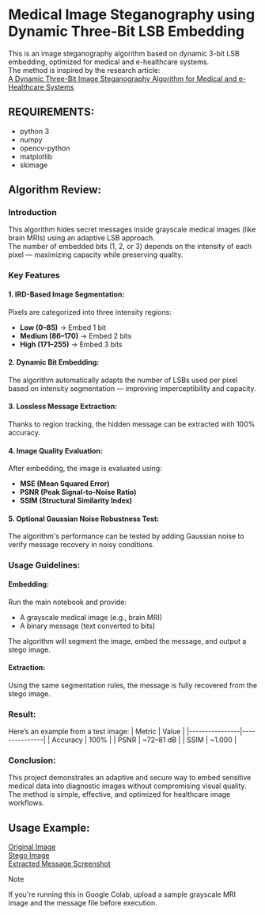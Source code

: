# Medical Image Steganography using Dynamic Three-Bit LSB Embedding
This is an image steganography algorithm based on dynamic 3-bit LSB embedding, optimized for medical and e-healthcare systems.  
The method is inspired by the research article:  
[A Dynamic Three-Bit Image Steganography Algorithm for Medical and e-Healthcare Systems](https://www.researchgate.net/publication/344534131_A_Dynamic_Three-Bit_Image_Steganography_Algorithm_for_Medical_and_e-Healthcare_Systems)
## REQUIREMENTS:
  - python 3
  - numpy
  - opencv-python
  - matplotlib
  - skimage
## Algorithm Review:
### Introduction
This algorithm hides secret messages inside grayscale medical images (like brain MRIs) using an adaptive LSB approach.  
The number of embedded bits (1, 2, or 3) depends on the intensity of each pixel — maximizing capacity while preserving quality.

### Key Features
#### 1. IRD-Based Image Segmentation:
Pixels are categorized into three intensity regions:
- **Low (0–85)** → Embed 1 bit  
- **Medium (86–170)** → Embed 2 bits  
- **High (171–255)** → Embed 3 bits
#### 2. Dynamic Bit Embedding:
The algorithm automatically adapts the number of LSBs used per pixel based on intensity segmentation — improving imperceptibility and capacity.
#### 3. Lossless Message Extraction:
Thanks to region tracking, the hidden message can be extracted with 100% accuracy.
#### 4. Image Quality Evaluation:
After embedding, the image is evaluated using:
- **MSE (Mean Squared Error)**
- **PSNR (Peak Signal-to-Noise Ratio)**
- **SSIM (Structural Similarity Index)**
#### 5. Optional Gaussian Noise Robustness Test:
The algorithm's performance can be tested by adding Gaussian noise to verify message recovery in noisy conditions.
### Usage Guidelines:
#### Embedding:
Run the main notebook and provide:
- A grayscale medical image (e.g., brain MRI)
- A binary message (text converted to bits)

The algorithm will segment the image, embed the message, and output a stego image.
#### Extraction:
Using the same segmentation rules, the message is fully recovered from the stego image.
### Result:
Here’s an example from a test image:
| Metric         | Value         |
|----------------|---------------|
| Accuracy       | 100%          |
| PSNR           | ~72–81 dB     |
| SSIM           | ~1.000        |
### Conclusion:
This project demonstrates an adaptive and secure way to embed sensitive medical data into diagnostic images without compromising visual quality. The method is simple, effective, and optimized for healthcare image workflows.
## Usage Example:

[Original Image](original_mri.png)  
[Stego Image](stego_mri.png)  
[Extracted Message Screenshot](extracted_message.png)

> [!NOTE]
> If you're running this in Google Colab, upload a sample grayscale MRI image and the message file before execution.

